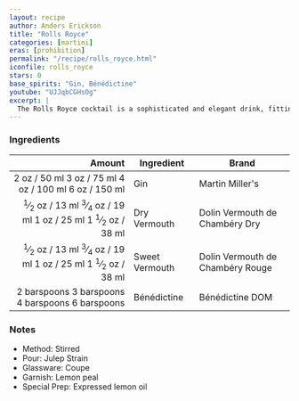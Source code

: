```yaml
---
layout: recipe
author: Anders Erickson
title: "Rolls Royce"
categories: [martini]
eras: [prohibition]
permalink: "/recipe/rolls_royce.html"
iconfile: rolls_royce
stars: 0
base_spirits: "Gin, Bénédictine"
youtube: "UJJqbCGHsOg"
excerpt: |
  The Rolls Royce cocktail is a sophisticated and elegant drink, fitting for its luxurious namesake. It's a variation of the Martini, with the addition of sweet vermouth and Benedictine, which add complexity and depth to the classic gin and dry vermouth base.
---
```


### Ingredients

|      Amount | Ingredient     | Brand                            |
| ----------: | -------------- | -------------------------------- |
|        <span class="onex active">2 oz  / 50 ml</span> <span class="onehalfx">3 oz  / 75 ml</span> <span class="twox">4 oz  / 100 ml</span> <span class="threex">6 oz  / 150 ml</span>| Gin            | Martin Miller's                  |
|      <span class="onex active"> <sup>1</sup>&frasl;<sub>2</sub> oz  / 13 ml</span> <span class="onehalfx"> <sup>3</sup>&frasl;<sub>4</sub> oz  / 19 ml</span> <span class="twox">1 oz  / 25 ml</span> <span class="threex">1 <sup>1</sup>&frasl;<sub>2</sub> oz  / 38 ml</span>| Dry Vermouth   | Dolin Vermouth de Chambéry Dry   |
|      <span class="onex active"> <sup>1</sup>&frasl;<sub>2</sub> oz  / 13 ml</span> <span class="onehalfx"> <sup>3</sup>&frasl;<sub>4</sub> oz  / 19 ml</span> <span class="twox">1 oz  / 25 ml</span> <span class="threex">1 <sup>1</sup>&frasl;<sub>2</sub> oz  / 38 ml</span>| Sweet Vermouth | Dolin Vermouth de Chambéry Rouge |
| <span class="onex active">2 barspoons</span> <span class="onehalfx">3 barspoons</span> <span class="twox">4 barspoons</span> <span class="threex">6 barspoons</span>| Bénédictine    | Bénédictine DOM                  |

### Notes

- Method: Stirred
- Pour: Julep Strain
- Glassware: Coupe
- Garnish: Lemon peal
- Special Prep: Expressed lemon oil

    
<script type="application/ld+json">
{
  "@context": "https://schema.org",
  "@type": "Recipe",
  "author": "{{ page.author }}",
  "description": "{{ page.excerpt | strip_html | replace: '"', "'" }}",
  "image": "{% for ingredient in site.data[page.iconfile].images.ingredient limit: 1 %}{{ ingredient.url }}{% endfor %}",
  "recipeIngredient": [  " 2 oz Gin ",
  " 0.5 oz Dry Vermouth",
  " 0.5 oz Sweet Vermouth",
  "2 barspoons Bénédictine "],
  "name": "{{ page.title }}",
  "recipeInstructions": "  {
    '@type': 'HowToStep',
    'text': '- Method: Stirred
'
  },  {
    '@type': 'HowToStep',
    'text': '- Pour: Julep Strain
'
  },  {
    '@type': 'HowToStep',
    'text': '- Glassware: Coupe
'
  },  {
    '@type': 'HowToStep',
    'text': '- Garnish: Lemon peal
'
  },  {
    '@type': 'HowToStep',
    'text': '- Special Prep: Expressed lemon oil
'
  }",
  "recipeYield": "1 cocktail",
  "recipeCategory": "cocktail"
}
</script>

    